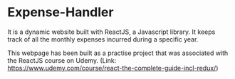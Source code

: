 # Expense-Handler

It is a dynamic website built with ReactJS, a Javascript library.
It keeps track of all the monthly expenses incurred during a specific year.

This webpage has been built as a practise project that was associated with the ReactJS course on Udemy. (Link: https://www.udemy.com/course/react-the-complete-guide-incl-redux/)
